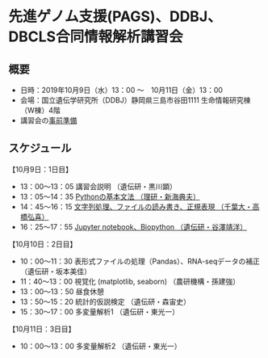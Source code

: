 # 先進ゲノム支援(PAGS)、DDBJ、DBCLS合同情報解析講習会
## 概要
- 日時：2019年10月9日（水）13：00 ～　10月11日（金）13：00 
- 会場：国立遺伝学研究所（DDBJ）静岡県三島市谷田1111  生命情報研究棟（W棟）4階
- 講習会の[事前準備](https://github.com/genome-sci/pags_workshop_2019/tree/master/0)
## スケジュール
【10月9日：1日目】
- 13：00～13：05 講習会説明 （遺伝研・黒川顕） 
- 13：05～14：35 [Pythonの基本文法 （理研・新海典夫）](https://github.com/genome-sci/pags_workshop_2019/tree/master/1-1)
- 14：45～16：15 [文字列処理、ファイルの読み書き、正規表現 （千葉大・高橋弘喜）](https://github.com/genome-sci/pags_workshop_2019/tree/master/1-2)
- 16：25～17：55 [Jupyter notebook、Biopython （遺伝研・谷澤靖洋）](https://github.com/genome-sci/pags_workshop_2019/tree/master/1-3)

【10月10日：2日目】
- 10：00～11：30 表形式ファイルの処理（Pandas）、RNA-seqデータの補正　（遺伝研・坂本美佳）  
- 11：40〜13：00 視覚化 (matplotlib, seaborn) （農研機構・孫建強）
- 13：00〜13：50 昼食休憩  
- 13：50〜15：20 統計的仮説検定 （遺伝研・森宙史）
- 15：30〜17：00 多変量解析1 （遺伝研・東光一）

【10月11日：3日目】
- 10：00～13：00 多変量解析2 （遺伝研・東光一）
